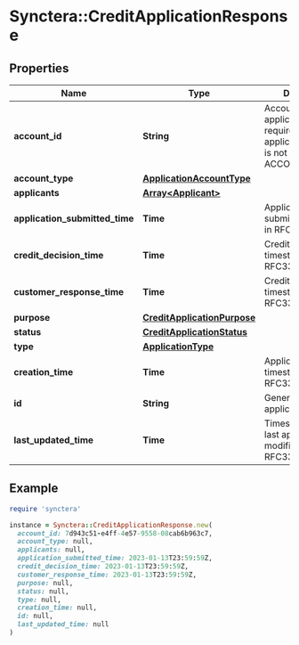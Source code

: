 # Synctera::CreditApplicationResponse

## Properties

| Name | Type | Description | Notes |
| ---- | ---- | ----------- | ----- |
| **account_id** | **String** | Account ID for the application. Only required if application purpose is not ACCOUNT_OPENING | [optional] |
| **account_type** | [**ApplicationAccountType**](ApplicationAccountType.md) |  |  |
| **applicants** | [**Array&lt;Applicant&gt;**](Applicant.md) |  |  |
| **application_submitted_time** | **Time** | Application submitted timestamp in RFC3339 format | [optional] |
| **credit_decision_time** | **Time** | Credit decision timestamp in RFC3339 format | [optional] |
| **customer_response_time** | **Time** | Credit decision timestamp in RFC3339 format | [optional] |
| **purpose** | [**CreditApplicationPurpose**](CreditApplicationPurpose.md) |  |  |
| **status** | [**CreditApplicationStatus**](CreditApplicationStatus.md) |  |  |
| **type** | [**ApplicationType**](ApplicationType.md) |  |  |
| **creation_time** | **Time** | Application creation timestamp in RFC3339 format | [readonly] |
| **id** | **String** | Generated ID for the application | [readonly] |
| **last_updated_time** | **Time** | Timestamp of the last application modification in RFC3339 format | [readonly] |

## Example

```ruby
require 'synctera'

instance = Synctera::CreditApplicationResponse.new(
  account_id: 7d943c51-e4ff-4e57-9558-08cab6b963c7,
  account_type: null,
  applicants: null,
  application_submitted_time: 2023-01-13T23:59:59Z,
  credit_decision_time: 2023-01-13T23:59:59Z,
  customer_response_time: 2023-01-13T23:59:59Z,
  purpose: null,
  status: null,
  type: null,
  creation_time: null,
  id: null,
  last_updated_time: null
)
```


